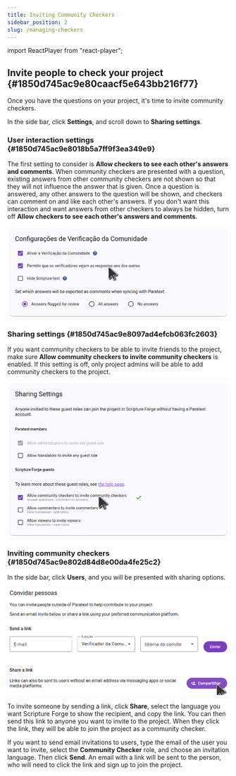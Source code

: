 ```yaml
---
title: Inviting Community Checkers
sidebar_position: 2
slug: /managing-checkers
---
```


import ReactPlayer from "react-player";

## Invite people to check your project {#1850d745ac9e80caacf5e643bb216f77}

<div class="player-wrapper"><ReactPlayer controls url="https://youtu.be/aBPHCF56hxA" /></div>

Once you have the questions on your project, it's time to invite community checkers.

In the side bar, click **Settings**, and scroll down to **Sharing settings**.

### User interaction settings {#1850d745ac9e8018b5a7ff9f3ea349e9}

The first setting to consider is **Allow checkers to see each other's answers and comments**. When community checkers are presented with a question, existing answers from other community checkers are not shown so that they will not influence the answer that is given. Once a question is answered, any other answers to the question will be shown, and checkers can comment on and like each other's answers. If you don't want this interaction and want answers from other checkers to always be hidden, turn off **Allow checkers to see each other's answers and comments**.

![](./checking_enable_see_others_responses.png)

### Sharing settings {#1850d745ac9e8097ad4efcb063fc2603}

If you want community checkers to be able to invite friends to the project, make sure **Allow community checkers to invite community checkers** is enabled. If this setting is off, only project admins will be able to add community checkers to the project.

![](./settings_sharing.png)

### Inviting community checkers {#1850d745ac9e802d84d8e00da4fe25c2}

In the side bar, click **Users**, and you will be presented with sharing options.

![](./invite_users.png)

To invite someone by sending a link, click **Share**, select the language you want Scripture Forge to show the recipient, and copy the link. You can then send this link to anyone you want to invite to the project. When they click the link, they will be able to join the project as a community checker.

If you want to send email invitations to users, type the email of the user you want to invite, select the **Community Checker** role, and choose an invitation language. Then click **Send**. An email with a link will be sent to the person, who will need to click the link and sign up to join the project.

